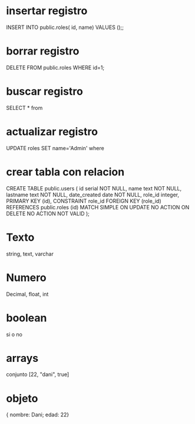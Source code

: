 # insertar registro

INSERT INTO public.roles(
	id, name)
	VALUES ();;

# borrar registro

DELETE FROM public.roles
	WHERE id=1;

# buscar registro

SELECT * from 

# actualizar registro

UPDATE roles
SET name='Admin'
where <condition>

# crear tabla con relacion

CREATE TABLE public.users
(
    id serial NOT NULL,
    name text NOT NULL,
    lastname text NOT NULL,
    date_created date NOT NULL,
    role_id integer,
    PRIMARY KEY (id),
    CONSTRAINT role_id FOREIGN KEY (role_id)
        REFERENCES public.roles (id) MATCH SIMPLE
        ON UPDATE NO ACTION
        ON DELETE NO ACTION
        NOT VALID
);


# Texto

string, text, varchar

# Numero

Decimal, float, int

# boolean

si o no

# arrays

conjunto [22, "dani", true]

# objeto

{ nombre: Dani; edad: 22}
